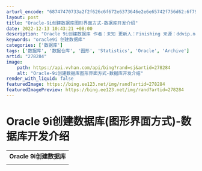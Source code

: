 ```yaml
---
arturl_encode: "68747470733a2f2f626c6f672e6373646e2e6e65742f756d62:6f792f61727469636c652f64657461696c732f323738323834"
layout: post
title: "Oracle-9i创建数据库图形界面方式-数据库开发介绍"
date: 2022-12-13 10:43:21 +08:00
description: "Oracle 9i创建数据库 作者：未知 更新人：Finishing 来源：ddvip.net 更新"
keywords: "oracle9i 创建数据库"
categories: ['数据库']
tags: ['数据库', '数据仓库', '图形', 'Statistics', 'Oracle', 'Archive']
artid: "278284"
image:
    path: https://api.vvhan.com/api/bing?rand=sj&artid=278284
    alt: "Oracle-9i创建数据库图形界面方式-数据库开发介绍"
render_with_liquid: false
featuredImage: https://bing.ee123.net/img/rand?artid=278284
featuredImagePreview: https://bing.ee123.net/img/rand?artid=278284
---
```


# Oracle 9i创建数据库(图形界面方式)-数据库开发介绍

|  |
| --- |
| **Oracle 9i创建数据库** |
| |  |  |  | | --- | --- | --- | |  | 作者：未知 更新人：Finishing 来源：ddvip.net 更新时间：2004.09.05 投稿信箱： tg*ddvip.com |  | |  | |  | | 6.6.1 用【数据库配置助手】创建数据库   （1）出现如图6.18所示的【欢迎使用】界面。      （2）出现如图6.19所示的【操作】界面。      （3）出现如图6.20所示的【数据库模板】界面。      （4）出现如图6.21所示的【数据库标识】界面。      （5）出现如图6.22所示的【数据库连接选项】界面。      （6）出现如图6.25所示的初始化参数的【内存】选项卡。      表6.4 【典型】内存配置参数   |  |  | | --- | --- | | 参数 | 含义 | | 【最大并发连接用户数】文本框 | 设置要在任意给定时间并发（同时）连接到数据库的大概用户数 | | 【用于Oracle的物理内存的百分比】文本框 | 输入可分配给数据库的全部物理内存的百分比 | | 【数据库类型】下拉列表框 | 选择数据库的大致用途，这样将影响初始化参数DB\_CACHE\_SIZE（数据块大小）、PROCESSES（进程数）、SHARED\_POOL\_SIZE（共享池）和回退表空间信息的设置。 包括联机事务处理（OLTP）、多用途（默认选项）和数据仓库共3种，默认为多用途。 |   （7）图6.26所示为初始化参数的【归档】选项卡。      （8）图6.27所示为初始化参数的【数据库大小】选项卡。 | | |